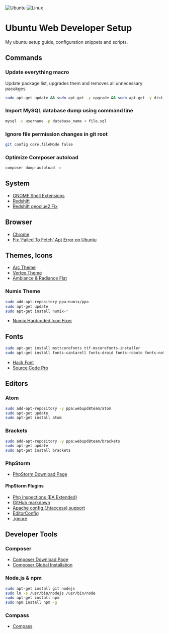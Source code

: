 ![Ubuntu](http://i.imgur.com/YcPevAu.jpg)
![Linux](http://i.imgur.com/y7tCjqG.jpg)

# Ubuntu Web Developer Setup

My ubuntu setup guide, configuration snippets and scripts.

## Commands

### Update everything macro

Update package list, upgrades them and removes all unnecessary pacakges

``` bash
sudo apt-get update && sudo apt-get -y upgrade && sudo apt-get -y dist-upgrade && sudo apt-get -y autoremove && sudo apt-get autoclean
```

### Import MySQL database dump using command line

``` bash
mysql -u username -p database_name < file.sql
```

### Ignore file permission changes in git root

``` bash
git config core.fileMode false
```

### Optimize Composer autoload

``` bash
composer dump-autoload -o
```

## System

- [GNOME Shell Extensions](https://extensions.gnome.org/)
- [Redshift](https://github.com/jonls/redshift)
- [Redshift geoclue2 Fix](https://github.com/jonls/redshift/issues/158)


## Browser

- [Chrome](http://www.ubuntuupdates.org/ppa/google_chrome?dist=stable)
- [Fix ‘Failed To Fetch’ Apt Error on Ubuntu](http://www.omgubuntu.co.uk/2016/03/fix-failed-to-fetch-google-chrome-apt-error-ubuntu)

## Themes, Icons

- [Arc Theme](https://github.com/horst3180/Arc-theme)
- [Vertex Theme](https://github.com/horst3180/vertex-theme)
- [Ambiance & Radiance Flat](http://www.ravefinity.com/p/download-ambiance-radiance-flat-colors.html)

### Numix Theme

``` bash
sudo add-apt-repository ppa:numix/ppa
sudo apt-get update
sudo apt-get install numix-*
```

- [Numix Hardcoded Icon Fixer](https://github.com/Foggalong/hardcode-fixer)


## Fonts

``` bash
sudo apt-get install msttcorefonts ttf-mscorefonts-installer
sudo apt-get install fonts-cantarell fonts-droid fonts-roboto fonts-noto
```
- [Hack Font](http://sourcefoundry.org/hack/)
- [Source Code Pro](http://askubuntu.com/questions/193072/how-to-use-the-new-adobe-source-code-pro-font)

## Editors

### Atom

``` bash
sudo add-apt-repository -y ppa:webupd8team/atom
sudo apt-get update
sudo apt-get install atom
```

### Brackets

``` bash
sudo add-apt-repository -y ppa:webupd8team/brackets
sudo apt-get update
sudo apt-get install brackets
```

### PhpStorm

- [PhpStorm Download Page](https://www.jetbrains.com/phpstorm/)

#### PhpStorm Plugins

- [Php Inspections (EA Extended)](https://plugins.jetbrains.com/plugin/7622?pr=idea)
- [GitHub markdown](https://plugins.jetbrains.com/search/index?pr=idea&search=Gfm)
- [Apache config (.htaccess) support](https://plugins.jetbrains.com/plugin/6834?pr=idea)
- [EditorConfig](https://plugins.jetbrains.com/plugin/7294?pr=idea)
- [.ignore](https://plugins.jetbrains.com/plugin/7495?pr=idea)

## Developer Tools

### Composer

- [Composer Download Page](https://getcomposer.org/download/)
- [Composer Global Installation](https://getcomposer.org/doc/00-intro.md#globally)

### Node.js & npm

``` bash
sudo apt-get install git nodejs
sudo ln -s /usr/bin/nodejs /usr/bin/node
sudo apt-get install npm
sudo npm install npm -g
```

### Compass

- [Compass](http://compass-style.org/install)
